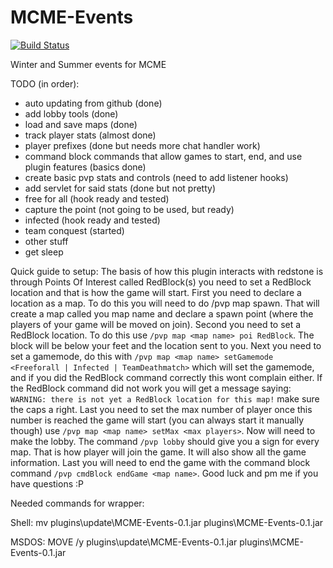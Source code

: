 MCME-Events
===========

[![Build Status](https://travis-ci.org/DonoA/MCME-Events.svg)](https://travis-ci.org/DonoA/MCME-Events)

Winter and Summer events for MCME

TODO (in order):
 * auto updating from github (done)
 * add lobby tools (done)
 * load and save maps (done)
 * track player stats (almost done)
 * player prefixes (done but needs more chat handler work)
 * command block commands that allow games to start, end, and use plugin features (basics done)
 * create basic pvp stats and controls (need to add listener hooks)
 * add servlet for said stats (done but not pretty)
 * free for all (hook ready and tested)
 * capture the point (not going to be used, but ready)
 * infected (hook ready and tested)
 * team conquest (started)
 * other stuff
 * get sleep



Quick guide to setup:
The basis of how this plugin interacts with redstone is through Points Of Interest called RedBlock(s) you need to set a RedBlock location and that is how the game will start. First you need to declare a location as a map. To do this you will need to do /pvp map <map name> spawn. That will create a map called you map name and declare a spawn point (where the players of your game will be moved on join). Second you need to set a RedBlock location. To do this use `/pvp map <map name> poi RedBlock`. The block will be below your feet and the location sent to you. Next you need to set a gamemode, do this with `/pvp map <map name> setGamemode <Freeforall | Infected | TeamDeathmatch>` which will set the gamemode, and if you did the RedBlock command correctly this wont complain either. If the RedBlock command did not work you will get a message saying: `WARNING: there is not yet a RedBlock location for this map!` make sure the caps a right. Last you need to set the max number of player once this number is reached the game will start (you can always start it manually though) use `/pvp map <map name> setMax <max players>`. Now will need to make the lobby. The command `/pvp lobby` should give you a sign for every map. That is how player will join the game. It will also show all the game information. Last you will need to end the game with the command block command `/pvp cmdBlock endGame <map name>`. Good luck and pm me if you have questions :P


Needed commands for wrapper: 

Shell: mv plugins\update\MCME-Events-0.1.jar plugins\MCME-Events-0.1.jar

MSDOS: MOVE /y plugins\update\MCME-Events-0.1.jar plugins\MCME-Events-0.1.jar


